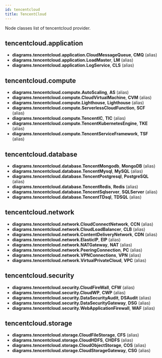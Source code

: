```yaml
---
id: tencentcloud
title: TencentCloud
---
```


Node classes list of tencentcloud provider.

## tencentcloud.application

- **diagrams.tencentcloud.application.CloudMessageQueue**, **CMQ** (alias)
- **diagrams.tencentcloud.application.LoadMaster**, **LM** (alias)
- **diagrams.tencentcloud.application.LogService**, **CLS** (alias)

## tencentcloud.compute

- **diagrams.tencentcloud.compute.AutoScaling**, **AS** (alias)
- **diagrams.tencentcloud.compute.CloudVirtualMachine**, **CVM** (alias)
- **diagrams.tencentcloud.compute.Lighthouse**, **Lighthouse** (alias)
- **diagrams.tencentcloud.compute.ServerlessCloudFunction**, **SCF** (alias)
- **diagrams.tencentcloud.compute.TencentIC**, **TIC** (alias)
- **diagrams.tencentcloud.compute.TencentKubernetesEngine**, **TKE** (alias)
- **diagrams.tencentcloud.compute.TencentServiceFramework**, **TSF** (alias)

## tencentcloud.database

- **diagrams.tencentcloud.database.TencentMongodb**, **MongoDB** (alias)
- **diagrams.tencentcloud.database.TencentMysql**, **MySQL** (alias)
- **diagrams.tencentcloud.database.TencentPostgresql**, **PostgreSQL** (alias)
- **diagrams.tencentcloud.database.TencentRedis**, **Redis** (alias)
- **diagrams.tencentcloud.database.TencentSqlserver**, **SQLServer** (alias)
- **diagrams.tencentcloud.database.TencentTDsql**, **TDSQL** (alias)

## tencentcloud.network

- **diagrams.tencentcloud.network.CloudConnectNetwork**, **CCN** (alias)
- **diagrams.tencentcloud.network.CloudLoadBalancer**, **CLB** (alias)
- **diagrams.tencentcloud.network.ContentDeliveryNetwork**, **CDN** (alias)
- **diagrams.tencentcloud.network.ElasticIP**, **EIP** (alias)
- **diagrams.tencentcloud.network.NATGateway**, **NAT** (alias)
- **diagrams.tencentcloud.network.PeeringConnection**, **PC** (alias)
- **diagrams.tencentcloud.network.VPNConnections**, **VPN** (alias)
- **diagrams.tencentcloud.network.VirtualPrivateCloud**, **VPC** (alias)

## tencentcloud.security

- **diagrams.tencentcloud.security.CloudFireWall**, **CFW** (alias)
- **diagrams.tencentcloud.security.CloudWP**, **CWP** (alias)
- **diagrams.tencentcloud.security.DataSecurityAudit**, **DSAudit** (alias)
- **diagrams.tencentcloud.security.DataSecurityGateway**, **DSG** (alias)
- **diagrams.tencentcloud.security.WebApplicationFirewall**, **WAF** (alias)

## tencentcloud.storage

- **diagrams.tencentcloud.storage.CloudFileStorage**, **CFS** (alias)
- **diagrams.tencentcloud.storage.CloudHDFS**, **CHDFS** (alias)
- **diagrams.tencentcloud.storage.CloudObjectStorage**, **COS** (alias)
- **diagrams.tencentcloud.storage.CloudStorageGateway**, **CSG** (alias)
